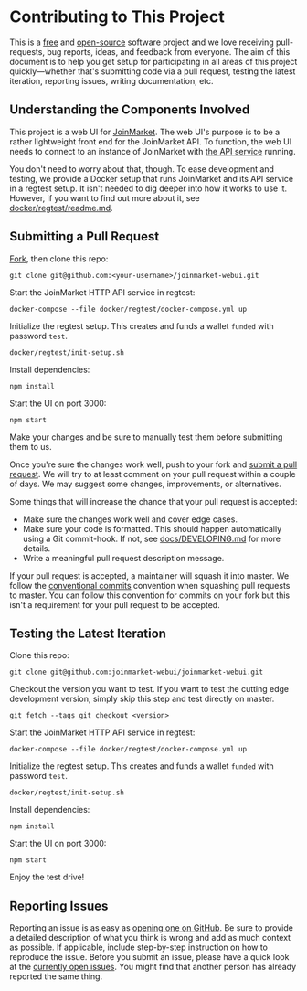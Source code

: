 # Contributing to This Project

This is a [free](https://www.gnu.org/licenses/license-list.html#Expat) and [open-source](https://opensource.org/licenses/MIT) software project and we love receiving pull-requests, bug reports, ideas, and feedback from everyone.
The aim of this document is to help you get setup for participating in all areas of this project quickly—whether that's submitting code via a pull request, testing the latest iteration, reporting issues, writing documentation, etc.

## Understanding the Components Involved

This project is a web UI for [JoinMarket](https://github.com/JoinMarket-Org/joinmarket-clientserver/).
The web UI's purpose is to be a rather lightweight front end for the JoinMarket API.
To function, the web UI needs to connect to an instance of JoinMarket with [the API service](https://github.com/JoinMarket-Org/joinmarket-clientserver/blob/master/docs/JSON-RPC-API-using-jmwalletd.md) running.

You don't need to worry about that, though.
To ease development and testing, we provide a Docker setup that runs JoinMarket and its API service in a regtest setup.
It isn't needed to dig deeper into how it works to use it.
However, if you want to find out more about it, see [docker/regtest/readme.md](docker/regtest/readme.md).

## Submitting a Pull Request

[Fork](https://github.com/joinmarket-webui/joinmarket-webui/fork), then clone this repo:

```
git clone git@github.com:<your-username>/joinmarket-webui.git
```

Start the JoinMarket HTTP API service in regtest:

```
docker-compose --file docker/regtest/docker-compose.yml up
```

Initialize the regtest setup. This creates and funds a wallet `funded` with password `test`.

```
docker/regtest/init-setup.sh
```

Install dependencies:

```
npm install
```

Start the UI on port 3000:

```
npm start
```

Make your changes and be sure to manually test them before submitting them to us.

Once you're sure the changes work well, push to your fork and [submit a pull request](https://github.com/joinmarket-webui/joinmarket-webui/compare/).
We will try to at least comment on your pull request within a couple of days. We may suggest some changes, improvements, or alternatives.

Some things that will increase the chance that your pull request is accepted:

- Make sure the changes work well and cover edge cases.
- Make sure your code is formatted. This should happen automatically using a Git commit-hook. If not, see [docs/DEVELOPING.md](docs/DEVELOPING.md) for more details.
- Write a meaningful pull request description message.

If your pull request is accepted, a maintainer will squash it into master.
We follow the [conventional commits](https://www.conventionalcommits.org/en/v1.0.0/) convention when squashing pull requests to master.
You can follow this convention for commits on your fork but this isn't a requirement for your pull request to be accepted.

## Testing the Latest Iteration

Clone this repo:

```
git clone git@github.com:joinmarket-webui/joinmarket-webui.git
```

Checkout the version you want to test. If you want to test the cutting edge development version, simply skip this step and test directly on master.

```
git fetch --tags git checkout <version>
```

Start the JoinMarket HTTP API service in regtest:

```
docker-compose --file docker/regtest/docker-compose.yml up
```

Initialize the regtest setup. This creates and funds a wallet `funded` with password `test`.

```
docker/regtest/init-setup.sh
```

Install dependencies:

```
npm install
```

Start the UI on port 3000:

```
npm start
```

Enjoy the test drive!

## Reporting Issues

Reporting an issue is as easy as [opening one on GitHub](https://github.com/joinmarket-webui/joinmarket-webui/issues/new).
Be sure to provide a detailed description of what you think is wrong and add as much context as possible.
If applicable, include step-by-step instruction on how to reproduce the issue.
Before you submit an issue, please have a quick look at the [currently open issues](https://github.com/joinmarket-webui/joinmarket-webui/issues).
You might find that another person has already reported the same thing.
